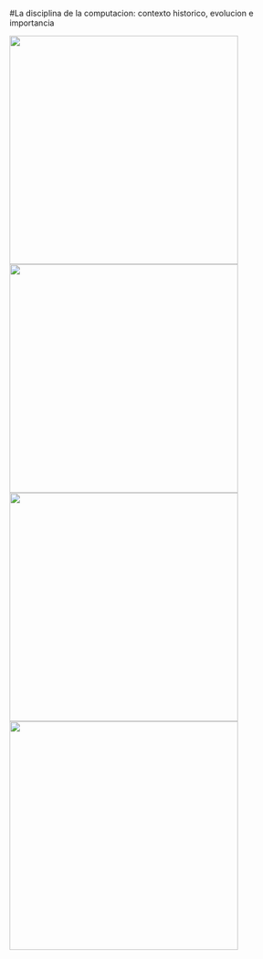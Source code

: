 #La disciplina de la computacion: contexto historico, evolucion e importancia

<img src="https://github.com/naomihuesca/Infromatica/blob/main/Imagenes/2.1.jpeg" height="400" >
<img src="https://github.com/naomihuesca/Infromatica/blob/main/Imagenes/2.2.jpeg" height="400" >
<img src="https://github.com/naomihuesca/Infromatica/blob/main/Imagenes/HHH).jpeg" height="400" >
<img src="https://github.com/naomihuesca/Infromatica/blob/main/Imagenes/JGKGK.jpeg" height="400" >
